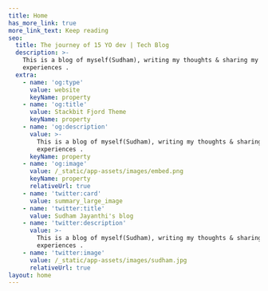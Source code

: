 ```yaml
---
title: Home
has_more_link: true
more_link_text: Keep reading
seo:
  title: The journey of 15 YO dev | Tech Blog
  description: >-
    This is a blog of myself(Sudham), writing my thoughts & sharing my
    experiences .
  extra:
    - name: 'og:type'
      value: website
      keyName: property
    - name: 'og:title'
      value: Stackbit Fjord Theme
      keyName: property
    - name: 'og:description'
      value: >-
        This is a blog of myself(Sudham), writing my thoughts & sharing my
        experiences .
      keyName: property
    - name: 'og:image'
      value: /_static/app-assets/images/embed.png
      keyName: property
      relativeUrl: true
    - name: 'twitter:card'
      value: summary_large_image
    - name: 'twitter:title'
      value: Sudham Jayanthi's blog
    - name: 'twitter:description'
      value: >-
        This is a blog of myself(Sudham), writing my thoughts & sharing my
        experiences .
    - name: 'twitter:image'
      value: /_static/app-assets/images/sudham.jpg
      relativeUrl: true
layout: home
---
```

